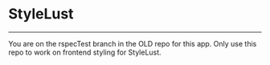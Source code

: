 <h1>StyleLust</h1>
<hr>
You are on the rspecTest branch in the OLD repo for this app. Only use this repo to work on frontend styling for StyleLust.